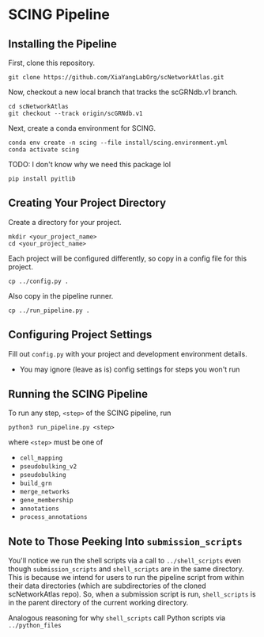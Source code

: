 # SCING Pipeline

## Installing the Pipeline

First, clone this repository.

```
git clone https://github.com/XiaYangLabOrg/scNetworkAtlas.git
```

Now, checkout a new local branch that tracks the scGRNdb.v1 branch.

```
cd scNetworkAtlas
git checkout --track origin/scGRNdb.v1
```

Next, create a conda environment for SCING.

```
conda env create -n scing --file install/scing.environment.yml 
conda activate scing
```

TODO: I don't know why we need this package lol

```
pip install pyitlib
```

## Creating Your Project Directory

Create a directory for your project.

```
mkdir <your_project_name>
cd <your_project_name>
```

Each project will be configured differently, so copy in a config file for this project.

```
cp ../config.py .
```

Also copy in the pipeline runner.

```
cp ../run_pipeline.py .
```

## Configuring Project Settings

Fill out `config.py` with your project and development environment details.

- You may ignore (leave as is) config settings for steps you won't run

## Running the SCING Pipeline

To run any step, `<step>` of the SCING pipeline, run

```
python3 run_pipeline.py <step>
```

where `<step>` must be one of 

- `cell_mapping`
- `pseudobulking_v2`
- `pseudobulking`
- `build_grn`
- `merge_networks`
- `gene_membership`
- `annotations`
- `process_annotations`

## Note to Those Peeking Into `submission_scripts`

You'll notice we run the shell scripts via a call to `../shell_scripts` even though `submission_scripts` and `shell_scripts` are in the same directory. This is because we intend for users to run the pipeline script from within their data directories (which are subdirectories of the cloned scNetworkAtlas repo). So, when a submission script is run, `shell_scripts` is in the parent directory of the current working directory.

Analogous reasoning for why `shell_scripts` call Python scripts via `../python_files`
